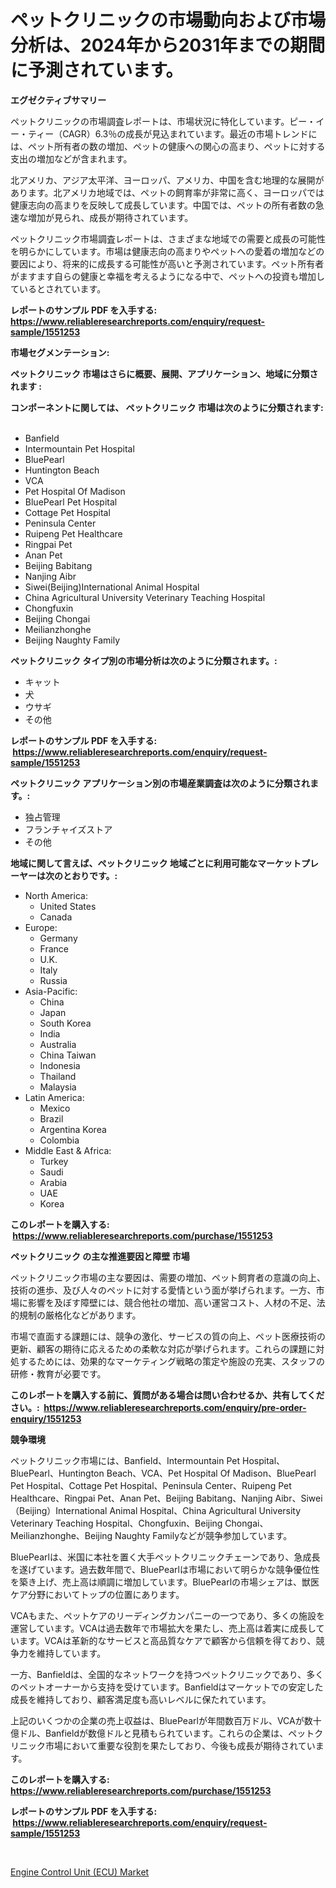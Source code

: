 <p><h1>ペットクリニックの市場動向および市場分析は、2024年から2031年までの期間に予測されています。</h1></p><p><strong>エグゼクティブサマリー</strong></p>
<p><p>ペットクリニックの市場調査レポートは、市場状況に特化しています。ピー・イー・ティー（CAGR）6.3％の成長が見込まれています。最近の市場トレンドには、ペット所有者の数の増加、ペットの健康への関心の高まり、ペットに対する支出の増加などが含まれます。</p><p>北アメリカ、アジア太平洋、ヨーロッパ、アメリカ、中国を含む地理的な展開があります。北アメリカ地域では、ペットの飼育率が非常に高く、ヨーロッパでは健康志向の高まりを反映して成長しています。中国では、ペットの所有者数の急速な増加が見られ、成長が期待されています。</p><p>ペットクリニック市場調査レポートは、さまざまな地域での需要と成長の可能性を明らかにしています。市場は健康志向の高まりやペットへの愛着の増加などの要因により、将来的に成長する可能性が高いと予測されています。ペット所有者がますます自らの健康と幸福を考えるようになる中で、ペットへの投資も増加しているとされています。</p></p>
<p><strong>レポートのサンプル PDF を入手する: <a href="https://www.reliableresearchreports.com/enquiry/request-sample/1551253">https://www.reliableresearchreports.com/enquiry/request-sample/1551253</a></strong></p>
<p><strong>市場セグメンテーション:</strong></p>
<p><strong> ペットクリニック 市場はさらに概要、展開、アプリケーション、地域に分類されます :</strong></p>
<p><strong>コンポーネントに関しては、 ペットクリニック 市場は次のように分類されます: &nbsp;</strong></p>
<p><ul><li>Banfield</li><li>Intermountain Pet Hospital</li><li>BluePearl</li><li>Huntington Beach</li><li>VCA</li><li>Pet Hospital Of Madison</li><li>BluePearl Pet Hospital</li><li>Cottage Pet Hospital</li><li>Peninsula Center</li><li>Ruipeng Pet Healthcare</li><li>Ringpai Pet</li><li>Anan Pet</li><li>Beijing Babitang</li><li>Nanjing Aibr</li><li>Siwei(Beijing)International Animal Hospital</li><li>China Agricultural University Veterinary Teaching Hospital</li><li>Chongfuxin</li><li>Beijing Chongai</li><li>Meilianzhonghe</li><li>Beijing Naughty Family</li></ul></p>
<p><strong> ペットクリニック タイプ別の市場分析は次のように分類されます。:</strong></p>
<p><ul><li>キャット</li><li>犬</li><li>ウサギ</li><li>その他</li></ul></p>
<p><strong>レポートのサンプル PDF を入手する: &nbsp;<a href="https://www.reliableresearchreports.com/enquiry/request-sample/1551253">https://www.reliableresearchreports.com/enquiry/request-sample/1551253</a></strong></p>
<p><strong> ペットクリニック アプリケーション別の市場産業調査は次のように分類されます。:</strong></p>
<p><ul><li>独占管理</li><li>フランチャイズストア</li><li>その他</li></ul></p>
<p><strong>地域に関して言えば、ペットクリニック 地域ごとに利用可能なマーケットプレーヤーは次のとおりです。:</strong></p>
<p><ul>
    <li>
        North America:
        <ul>
            <li>United States</li>
            <li>Canada</li>
        </ul>
    </li>
    <li>
        Europe:
        <ul>
            <li>Germany</li>
            <li>France</li>
            <li>U.K.</li>
            <li>Italy</li>
            <li>Russia</li>
        </ul>
    </li>
    <li>
        Asia-Pacific:
        <ul>
            <li>China</li>
            <li>Japan</li>
            <li>South Korea</li>
            <li>India</li>
            <li>Australia</li>
            <li>China Taiwan</li>
            <li>Indonesia</li>
            <li>Thailand</li>
            <li>Malaysia</li>
        </ul>
    </li>
    <li>
        Latin America:
        <ul>
            <li>Mexico</li>
            <li>Brazil</li>
            <li>Argentina Korea</li>
            <li>Colombia</li>
        </ul>
    </li>
    <li>
        Middle East & Africa:
        <ul>
            <li>Turkey</li>
            <li>Saudi</li>
            <li>Arabia</li>
            <li>UAE</li>
            <li>Korea</li>
        </ul>
    </li>
    </ul></p>
<p><strong>このレポートを購入する: &nbsp;<a href="https://www.reliableresearchreports.com/purchase/1551253">https://www.reliableresearchreports.com/purchase/1551253</a></strong></p>
<p><strong>ペットクリニック の主な推進要因と障壁 市場</strong></p>
<p><p>ペットクリニック市場の主な要因は、需要の増加、ペット飼育者の意識の向上、技術の進歩、及び人々のペットに対する愛情という面が挙げられます。一方、市場に影響を及ぼす障壁には、競合他社の増加、高い運営コスト、人材の不足、法的規制の厳格化などがあります。</p><p>市場で直面する課題には、競争の激化、サービスの質の向上、ペット医療技術の更新、顧客の期待に応えるための柔軟な対応が挙げられます。これらの課題に対処するためには、効果的なマーケティング戦略の策定や施設の充実、スタッフの研修・教育が必要です。</p></p>
<p><strong>このレポートを購入する前に、質問がある場合は問い合わせるか、共有してください。:&nbsp; <a href="https://www.reliableresearchreports.com/enquiry/pre-order-enquiry/1551253">https://www.reliableresearchreports.com/enquiry/pre-order-enquiry/1551253</a></strong></p>
<p><strong>競争環境</strong></p>
<p><p>ペットクリニック市場には、Banfield、Intermountain Pet Hospital、BluePearl、Huntington Beach、VCA、Pet Hospital Of Madison、BluePearl Pet Hospital、Cottage Pet Hospital、Peninsula Center、Ruipeng Pet Healthcare、Ringpai Pet、Anan Pet、Beijing Babitang、Nanjing Aibr、Siwei（Beijing）International Animal Hospital、China Agricultural University Veterinary Teaching Hospital、Chongfuxin、Beijing Chongai、Meilianzhonghe、Beijing Naughty Familyなどが競争参加しています。</p><p>BluePearlは、米国に本社を置く大手ペットクリニックチェーンであり、急成長を遂げています。過去数年間で、BluePearlは市場において明らかな競争優位性を築き上げ、売上高は順調に増加しています。BluePearlの市場シェアは、獣医ケア分野においてトップの位置にあります。</p><p>VCAもまた、ペットケアのリーディングカンパニーの一つであり、多くの施設を運営しています。VCAは過去数年で市場拡大を果たし、売上高は着実に成長しています。VCAは革新的なサービスと高品質なケアで顧客から信頼を得ており、競争力を維持しています。</p><p>一方、Banfieldは、全国的なネットワークを持つペットクリニックであり、多くのペットオーナーから支持を受けています。Banfieldはマーケットでの安定した成長を維持しており、顧客満足度も高いレベルに保たれています。</p><p>上記のいくつかの企業の売上収益は、BluePearlが年間数百万ドル、VCAが数十億ドル、Banfieldが数億ドルと見積もられています。これらの企業は、ペットクリニック市場において重要な役割を果たしており、今後も成長が期待されています。</p></p>
<p><strong>このレポートを購入する: &nbsp; <a href="https://www.reliableresearchreports.com/purchase/1551253">https://www.reliableresearchreports.com/purchase/1551253</a></strong></p>
<p><strong>レポートのサンプル PDF を入手する: &nbsp;<a href="https://www.reliableresearchreports.com/enquiry/request-sample/1551253">https://www.reliableresearchreports.com/enquiry/request-sample/1551253</a></strong><strong></strong></p>
<p>&nbsp;</p>
<p><p><a href="https://noble-drawer-34c.notion.site/Engine-Control-Unit-ECU-Market-Size-Growth-Outlook-from-2024-to-2031-projecting-at-Market-s-Tren-3f17fc81bf7d48b8ab99a54630791ed9">Engine Control Unit (ECU) Market</a></p></p>